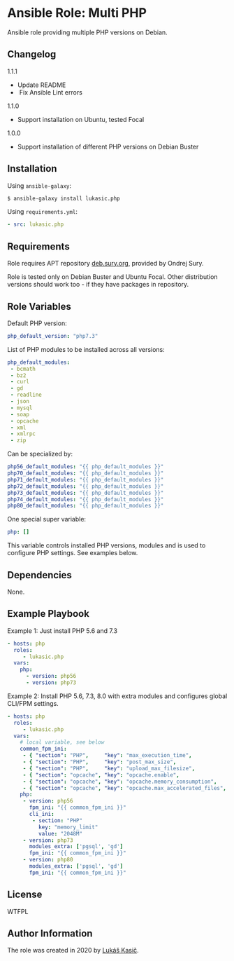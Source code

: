 Ansible Role: Multi PHP
=========

Ansible role providing multiple PHP versions on Debian.

Changelog
---------

1.1.1

* Update README
*  Fix Ansible Lint errors

1.1.0

* Support installation on Ubuntu, tested Focal

1.0.0

* Support installation of different PHP versions on Debian Buster

Installation
------------

Using `ansible-galaxy`:

```bash
$ ansible-galaxy install lukasic.php
```

Using `requirements.yml`:

```yaml
- src: lukasic.php
```

Requirements
------------

Role requires APT repository [deb.sury.org](https://deb.sury.org), provided by Ondrej Sury.

Role is tested only on Debian Buster and Ubuntu Focal. Other distribution versions should work too - if they have packages in repository.

Role Variables
--------------

Default PHP version:

```yaml
php_default_version: "php7.3"
```

List of PHP modules to be installed across all versions:

```yaml
php_default_modules:
 - bcmath
 - bz2
 - curl
 - gd
 - readline
 - json
 - mysql
 - soap
 - opcache
 - xml
 - xmlrpc
 - zip
```

Can be specialized by:

```yaml
php56_default_modules: "{{ php_default_modules }}"
php70_default_modules: "{{ php_default_modules }}"
php71_default_modules: "{{ php_default_modules }}"
php72_default_modules: "{{ php_default_modules }}"
php73_default_modules: "{{ php_default_modules }}"
php74_default_modules: "{{ php_default_modules }}"
php80_default_modules: "{{ php_default_modules }}"
```

One special super variable:

```yaml
php: []
```

This variable controls installed PHP versions, modules and is used to configure PHP settings. See examples below.


Dependencies
------------

None.

Example Playbook
----------------

Example 1: Just install PHP 5.6 and 7.3

```yaml
- hosts: php
  roles:
     - lukasic.php
  vars:
    php:
      - version: php56
      - version: php73
```

Example 2: Install PHP 5.6, 7.3, 8.0 with extra modules and configures global CLI/FPM settings.

```yaml
- hosts: php
  roles:
     - lukasic.php
  vars:
    # local variable, see below
    common_fpm_ini:
     - { "section": "PHP",     "key": "max_execution_time",             "value": "360"  }
     - { "section": "PHP",     "key": "post_max_size",                  "value": "64MB" }
     - { "section": "PHP",     "key": "upload_max_filesize",            "value": "64MB" }
     - { "section": "opcache", "key": "opcache.enable",                 "value": "1"    }
     - { "section": "opcache", "key": "opcache.memory_consumption",     "value": "512"  }
     - { "section": "opcache", "key": "opcache.max_accelerated_files",  "value": "500"  }
    php:
     - version: php56
       fpm_ini: "{{ common_fpm_ini }}"
       cli_ini:
        - section: "PHP"
          key: "memory_limit"
          value: "2048M"
     - version: php73
       modules_extra: ['pgsql', 'gd']
       fpm_ini: "{{ common_fpm_ini }}"
     - version: php80
       modules_extra: ['pgsql', 'gd']
       fpm_ini: "{{ common_fpm_ini }}"
```

License
-------

WTFPL

Author Information
------------------

The role was created in 2020 by [Lukáš Kasič](https://github.com/lukasic).


